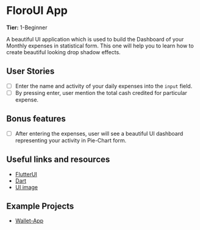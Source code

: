 # FloroUI App

**Tier:** 1-Beginner

A beautiful UI application which is used to build the Dashboard of your Monthly expenses in statistical form.
This one will help you to learn how to create beautiful looking drop shadow effects.

## User Stories

-   [ ] Enter the name and activity of your daily expenses into the `input` field.
-   [ ] By pressing enter, user mention the total cash credited for particular expense.

## Bonus features

-   [ ] After entering the expenses, user will see a beautiful UI dashboard representing your activity in Pie-Chart form.

## Useful links and resources

-   [FlutterUI](https://flutter.dev/docs/development/ui/layout/tutorial)
-   [Dart](https://api.flutter.dev/flutter/animation/animation-library.html)
-   [UI image](https://i1.wp.com/static.dribbble.com/users/1871474/screenshots/9084817/media/700634e314775e9b8a051d979cad3cd0.png?w=1200&ssl=1)


## Example Projects

-   [Wallet-App](https://github.com/singh-saheb/my_wallet_app_ui)
